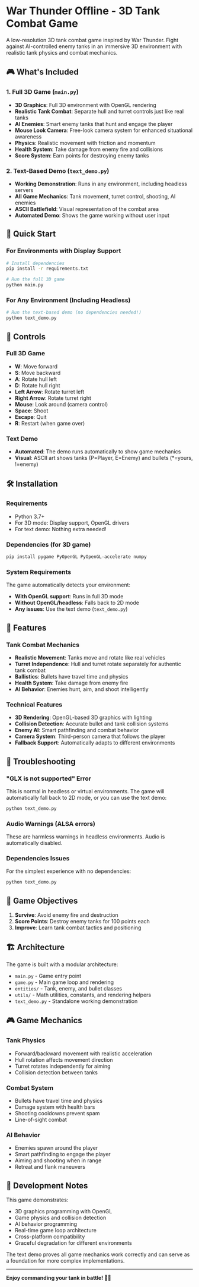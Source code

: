 # War Thunder Offline - 3D Tank Combat Game

A low-resolution 3D tank combat game inspired by War Thunder. Fight against AI-controlled enemy tanks in an immersive 3D environment with realistic tank physics and combat mechanics.

## 🎮 What's Included

### 1. Full 3D Game (`main.py`)
- **3D Graphics**: Full 3D environment with OpenGL rendering
- **Realistic Tank Combat**: Separate hull and turret controls just like real tanks
- **AI Enemies**: Smart enemy tanks that hunt and engage the player
- **Mouse Look Camera**: Free-look camera system for enhanced situational awareness
- **Physics**: Realistic movement with friction and momentum
- **Health System**: Take damage from enemy fire and collisions
- **Score System**: Earn points for destroying enemy tanks

### 2. Text-Based Demo (`text_demo.py`)
- **Working Demonstration**: Runs in any environment, including headless servers
- **All Game Mechanics**: Tank movement, turret control, shooting, AI enemies
- **ASCII Battlefield**: Visual representation of the combat area
- **Automated Demo**: Shows the game working without user input

## 🚀 Quick Start

### For Environments with Display Support

```bash
# Install dependencies
pip install -r requirements.txt

# Run the full 3D game
python main.py
```

### For Any Environment (Including Headless)

```bash
# Run the text-based demo (no dependencies needed!)
python text_demo.py
```

## 🎯 Controls

### Full 3D Game
- **W**: Move forward
- **S**: Move backward  
- **A**: Rotate hull left
- **D**: Rotate hull right
- **Left Arrow**: Rotate turret left
- **Right Arrow**: Rotate turret right
- **Mouse**: Look around (camera control)
- **Space**: Shoot
- **Escape**: Quit
- **R**: Restart (when game over)

### Text Demo
- **Automated**: The demo runs automatically to show game mechanics
- **Visual**: ASCII art shows tanks (P=Player, E=Enemy) and bullets (*=yours, !=enemy)

## 🛠 Installation

### Requirements
- Python 3.7+
- For 3D mode: Display support, OpenGL drivers
- For text demo: Nothing extra needed!

### Dependencies (for 3D game)
```bash
pip install pygame PyOpenGL PyOpenGL-accelerate numpy
```

### System Requirements
The game automatically detects your environment:
- **With OpenGL support**: Runs in full 3D mode
- **Without OpenGL/headless**: Falls back to 2D mode  
- **Any issues**: Use the text demo (`text_demo.py`)

## 🎨 Features

### Tank Combat Mechanics
- **Realistic Movement**: Tanks move and rotate like real vehicles
- **Turret Independence**: Hull and turret rotate separately for authentic tank combat
- **Ballistics**: Bullets have travel time and physics
- **Health System**: Take damage from enemy fire
- **AI Behavior**: Enemies hunt, aim, and shoot intelligently

### Technical Features
- **3D Rendering**: OpenGL-based 3D graphics with lighting
- **Collision Detection**: Accurate bullet and tank collision systems
- **Enemy AI**: Smart pathfinding and combat behavior
- **Camera System**: Third-person camera that follows the player
- **Fallback Support**: Automatically adapts to different environments

## 🔧 Troubleshooting

### "GLX is not supported" Error
This is normal in headless or virtual environments. The game will automatically fall back to 2D mode, or you can use the text demo:

```bash
python text_demo.py
```

### Audio Warnings (ALSA errors)
These are harmless warnings in headless environments. Audio is automatically disabled.

### Dependencies Issues
For the simplest experience with no dependencies:
```bash
python text_demo.py
```

## 🎯 Game Objectives

1. **Survive**: Avoid enemy fire and destruction
2. **Score Points**: Destroy enemy tanks for 100 points each
3. **Improve**: Learn tank combat tactics and positioning

## 🏗 Architecture

The game is built with a modular architecture:

- `main.py` - Game entry point
- `game.py` - Main game loop and rendering
- `entities/` - Tank, enemy, and bullet classes
- `utils/` - Math utilities, constants, and rendering helpers
- `text_demo.py` - Standalone working demonstration

## 🎮 Game Mechanics

### Tank Physics
- Forward/backward movement with realistic acceleration
- Hull rotation affects movement direction
- Turret rotates independently for aiming
- Collision detection between tanks

### Combat System  
- Bullets have travel time and physics
- Damage system with health bars
- Shooting cooldowns prevent spam
- Line-of-sight combat

### AI Behavior
- Enemies spawn around the player
- Smart pathfinding to engage the player
- Aiming and shooting when in range
- Retreat and flank maneuvers

## 📝 Development Notes

This game demonstrates:
- 3D graphics programming with OpenGL
- Game physics and collision detection
- AI behavior programming
- Real-time game loop architecture
- Cross-platform compatibility
- Graceful degradation for different environments

The text demo proves all game mechanics work correctly and can serve as a foundation for more complex implementations.

---

**Enjoy commanding your tank in battle! 🚗💥**